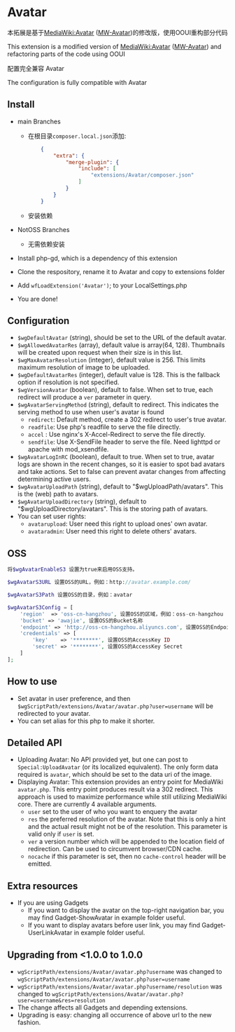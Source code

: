 # Avatar

本拓展是基于[MediaWiki:Avatar](https://www.mediawiki.org/wiki/Extension:Avatar) ([MW-Avatar](https://github.com/nbdd0121/MW-Avatar))的修改版，使用OOUI重构部分代码

This extension is a modified version of [MediaWiki:Avatar](https://www.mediawiki.org/wiki/Extension:Avatar) ([MW-Avatar](https://github.com/nbdd0121/MW-Avatar)) and refactoring parts of the code using OOUI

配置完全兼容 Avatar

The configuration is fully compatible with Avatar


<!-- Yet another avatar architecture for MediaWiki

**Note.** There are API changes when upgrading 0.9.2 to 1.0.0. The change is very likely to break your site. See section below for details. -->

## Install
* main Branches
    * 在根目录`composer.local.json`添加:

        ```json
            {
                "extra": {
                    "merge-plugin": {
                        "include": [
                            "extensions/Avatar/composer.json"
                        ]
                    }
                }
            }
        ```
    * 安装依赖
* NotOSS Branches
    * 无需依赖安装

* Install php-gd, which is a dependency of this extension
* Clone the respository, rename it to Avatar and copy to extensions folder
* Add `wfLoadExtension('Avatar')`; to your LocalSettings.php
* You are done!

## Configuration
* `$wgDefaultAvatar` (string), should be set to the URL of the default avatar.
* `$wgAllowedAvatarRes` (array), default value is array(64, 128). Thumbnails will be created upon request when their size is in this list.
* `$wgMaxAvatarResolution` (integer), default value is 256. This limits maximum resolution of image to be uploaded.
* `$wgDefaultAvatarRes` (integer), default value is 128. This is the fallback option if resolution is not specified.
* `$wgVersionAvatar` (boolean), default to false. When set to true, each redirect will produce a `ver` parameter in query.
* `$wgAvatarServingMethod` (string), default to redirect. This indicates the serving method to use when user's avatar is found
	* `redirect`: Default method, create a 302 redirect to user's true avatar.
	* `readfile`: Use php's readfile to serve the file directly.
	* `accel`   : Use nginx's X-Accel-Redirect to serve the file directly.
	* `sendfile`: Use X-SendFile header to serve the file. Need lighttpd or apache with mod_xsendfile.
* `$wgAvatarLogInRC` (boolean), default to true. When set to true, avatar logs are shown in the recent changes, so it is easier to spot bad avatars and take actions. Set to false can prevent avatar changes from affecting determining active users.
* `$wgAvatarUploadPath` (string), default to "$wgUploadPath/avatars". This is the (web) path to avatars.
* `$wgAvatarUploadDirectory` (string), default to "$wgUploadDirectory/avatars". This is the storing path of avatars.
* You can set user rights: 
	* `avatarupload`: User need this right to upload ones' own avatar.
	* `avataradmin`: User need this right to delete others' avatars.
## OSS
```php
将$wgAvatarEnableS3 设置为true来启用OSS支持。

$wgAvatarS3URL 设置OSS的URL，例如：http://avatar.example.com/

$wgAvatarS3Path 设置OSS的目录，例如：avatar

$wgAvatarS3Config = [
    'region'  => 'oss-cn-hangzhou', 设置OSS的区域，例如：oss-cn-hangzhou
	'bucket' => 'awajie', 设置OSS的Bucket名称
	'endpoint' => 'http://oss-cn-hangzhou.aliyuncs.com', 设置OSS的Endpoint
	'credentials' => [
		'key'    => '********', 设置OSS的AccessKey ID
		'secret' => '********', 设置OSS的AccessKey Secret
	]
];
```
## How to use
* Set avatar in user preference, and then `$wgScriptPath/extensions/Avatar/avatar.php?user=username` will be redirected to your avatar.
* You can set alias for this php to make it shorter.
 
## Detailed API
* Uploading Avatar: No API provided yet, but one can post to `Special:UploadAvatar` (or its localized equivalent). The only form data required is `avatar`, which should be set to the data uri of the image.
* Displaying Avatar: This extension provides an entry point for MediaWiki `avatar.php`. This entry point produces result via a 302 redirect. This approach is used to maximize performance while still utilizing MediaWiki core. There are currently 4 available arguments.
    * `user` set to the user of who you want to enquery the avatar
    * `res` the preferred resolution of the avatar. Note that this is only a hint and the actual result might not be of the resolution. This parameter is valid only if `user` is set.
    * `ver` a version number which will be appended to the location field of redirection. Can be used to circumvent browser/CDN cache.
    * `nocache` if this parameter is set, then no `cache-control` header will be emitted.

## Extra resources
* If you are using Gadgets
    * If you want to display the avatar on the top-right navigation bar, you may find Gadget-ShowAvatar in example folder useful.
    * If you want to display avatars before user link, you may find Gadget-UserLinkAvatar in example folder useful.

## Upgrading from <1.0.0 to 1.0.0
* `wgScriptPath/extensions/Avatar/avatar.php?username` was changed to `wgScriptPath/extensions/Avatar/avatar.php?user=username`
* `wgScriptPath/extensions/Avatar/avatar.php?username/resolution` was changed to `wgScriptPath/extensions/Avatar/avatar.php?user=username&res=resolution`
* The change affects all Gadgets and depending extensions.
* Upgrading is easy: changing all occurrence of above url to the new fashion.
